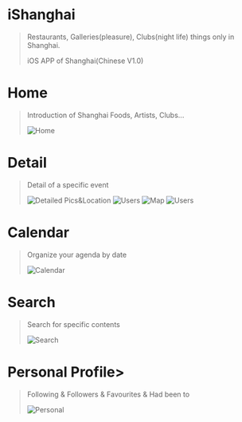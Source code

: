 # iShanghai
> 
> Restaurants, Galleries(pleasure), Clubs(night life) things only in Shanghai.
> 
> iOS APP of Shanghai(Chinese V1.0)


# Home
> Introduction of Shanghai Foods, Artists, Clubs...
> 
> ![Home](/Screenshots/Home.png)


# Detail
> Detail of a specific event
> 
> ![Detailed Pics&Location](/Screenshots/Detail_1.png)
> ![Users](/Screenshots/Detail_2.png)
> ![Map](/Screenshots/Detail_3.png)
> ![Users](/Screenshots/Detail_4.png)


# Calendar
> Organize your agenda by date
> 
> ![Calendar](/Screenshots/Calendar.png)


# Search
> Search for specific contents
> 
> ![Search](/Screenshots/Search.png)


# Personal Profile> 
> Following & Followers & Favourites & Had been to
> 
> ![Personal](/Screenshots/Profile.png)

